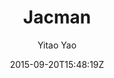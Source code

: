 ---
title: "Jacman"
github: https://github.com/Simpleyyt/jekyll-jacman
demo: http://simpleyyt.github.io/jekyll-jacman
author: Yitao Yao
draft: true
ssg:
  - Jekyll
cms:
  - No Cms
date: 2015-09-20T15:48:19Z
github_branch: master
---